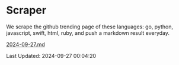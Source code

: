 # Scraper

We scrape the github trending page of these languages: go, python, javascript, swift, html, ruby, and push a markdown result everyday.

[2024-09-27.md](https://github.com/henson/Scraper/blob/master/2024-09-27.md)

Last Updated: 2024-09-27 00:04:20